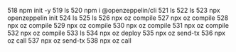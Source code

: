  518  npm init -y
 519  ls
 520  npm i @openzeppelin/cli
 521  ls
 522  ls
 523  npx openzeppelin init
 524  ls
 525  ls
 526  npx oz compile
 527  npx oz compile
 528  npx oz compile
 529  npx oz compile
 530  npx oz compile
 531  npx oz compile
 532  npx oz compile
 533  ls
 534  npx oz deploy
 535  npx oz send-tx
 536  npx oz call
 537  npx oz send-tx
 538  npx oz call

